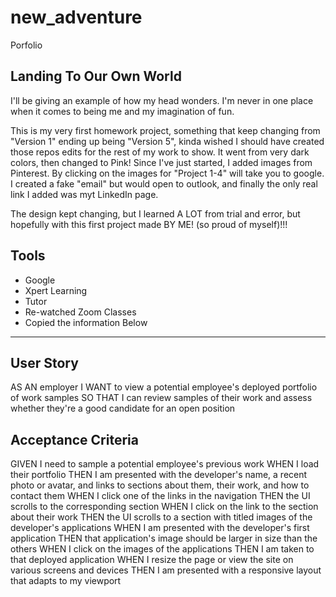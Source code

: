 # new_adventure
Porfolio

## Landing To Our Own World
I'll be giving an example of how my head wonders. I'm never in one place when it comes to being me and my imagination of fun.

This is my very first homework project, something that keep changing from "Version 1" ending up being "Version 5", kinda wished 
I should have created those repos edits for the rest of my work to show. It went from very dark colors, then changed to Pink!
Since I've just started, I added images from Pinterest. 
By clicking on the images for "Project 1-4" will take you to google.
I created a fake "email" but would open to outlook, and finally the only real link I added was myt LinkedIn page.

The design kept changing, but I learned A LOT from trial and error, but hopefully with this first project made BY ME! (so proud of myself)!!!

## Tools
- Google
- Xpert Learning
- Tutor
- Re-watched Zoom Classes
- Copied the information Below

----------------------------------------------------------------------------------------------------------------------------


## User Story
AS AN employer
I WANT to view a potential employee's deployed portfolio of work samples
SO THAT I can review samples of their work and assess whether they're a good candidate for an open position

## Acceptance Criteria
GIVEN I need to sample a potential employee's previous work
WHEN I load their portfolio
THEN I am presented with the developer's name, a recent photo or avatar, and links to sections about them, their work, and how to contact them
WHEN I click one of the links in the navigation
THEN the UI scrolls to the corresponding section
WHEN I click on the link to the section about their work
THEN the UI scrolls to a section with titled images of the developer's applications
WHEN I am presented with the developer's first application
THEN that application's image should be larger in size than the others
WHEN I click on the images of the applications
THEN I am taken to that deployed application
WHEN I resize the page or view the site on various screens and devices
THEN I am presented with a responsive layout that adapts to my viewport